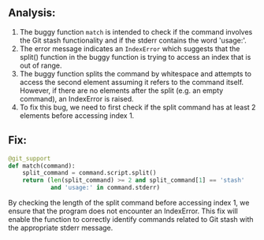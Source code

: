 ## Analysis:
1. The buggy function `match` is intended to check if the command involves the Git stash functionality and if the stderr contains the word 'usage:'.
2. The error message indicates an `IndexError` which suggests that the split() function in the buggy function is trying to access an index that is out of range.
3. The buggy function splits the command by whitespace and attempts to access the second element assuming it refers to the command itself. However, if there are no elements after the split (e.g. an empty command), an IndexError is raised.
4. To fix this bug, we need to first check if the split command has at least 2 elements before accessing index 1.

## Fix:
```python
@git_support
def match(command):
    split_command = command.script.split()
    return (len(split_command) >= 2 and split_command[1] == 'stash'
            and 'usage:' in command.stderr)
```

By checking the length of the split command before accessing index 1, we ensure that the program does not encounter an IndexError. This fix will enable the function to correctly identify commands related to Git stash with the appropriate stderr message.